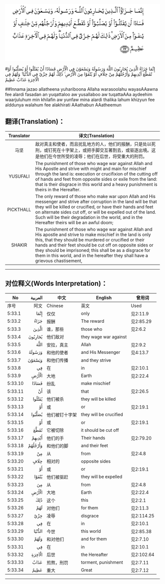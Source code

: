 ![005:033](images/005_033.gif)

#إِنَّمَا جَزَاءُ الَّذِينَ يُحَارِبُونَ اللَّهَ وَرَسُولَهُ وَيَسْعَوْنَ فِي الْأَرْضِ فَسَادًا أَنْ يُقَتَّلُوا أَوْ يُصَلَّبُوا أَوْ تُقَطَّعَ أَيْدِيهِمْ وَأَرْجُلُهُمْ مِنْ خِلَافٍ أَوْ يُنْفَوْا مِنَ الْأَرْضِ ۚ ذَٰلِكَ لَهُمْ خِزْيٌ فِي الدُّنْيَا ۖ وَلَهُمْ فِي الْآخِرَةِ عَذَابٌ عَظِيمٌ 

##Innama jazao allatheena yuhariboona Allaha warasoolahu wayasAAawna fee alardi fasadan an yuqattaloo aw yusallaboo aw tuqattaAAa aydeehim waarjuluhum min khilafin aw yunfaw mina alardi thalika lahum khizyun fee alddunya walahum fee alakhirati AAathabun AAatheemun 

## 翻译(Translation)：

| Translator | 译文(Translation)                                            |
| :--------: | ------------------------------------------------------------ |
|    马坚    | 敌对真主和使者，而且扰乱地方的人，他们的报酬，只是处以死刑，或钉死在十字架上，或把手脚交互著割去，或驱逐出境。这是他们在今世所受的凌辱；他们在后世，将受重大的刑罚。 |
|  YUSUFALI  | The punishment of those who wage war against Allah and His Apostle and strive with might and main for mischief through the land is: execution or crucifixion of the cutting off of hands and feet from opposite sides or exile from the land: that is their disgrace in this world and a heavy punishment is theirs in the Hereafter. |
| PICKTHALL  | The only reward of those who make war upon Allah and His messenger and strive after corruption in the land will be that they will be killed or crucified, or have their hands and feet on alternate sides cut off, or will be expelled out of the land. Such will be their degradation in the world, and in the Hereafter theirs will be an awful doom; |
|   SHAKIR   | The punishment of those who wage war against Allah and His apostle and strive to make mischief in the land is only this, that they should be murdered or crucified or their hands and their feet should be cut off on opposite sides or they should be imprisoned; this shall be as a disgrace for them in this world, and in the hereafter they shall have a grievous chastisement, |

---

## 对位释义(Words Interpretation)：

| No   | العربية | 中文    | English | 曾用词 |
| ---- | ------: | ------- | ------- | ------ |
| 序号 |    阿文 | Chinese | 英文    | Used   |
| 5:33.1  | إِنَّمَا    | 仅仅           | only                   | 见2:11.9   |
| 5:33.2  | جَزَاءُ    | 报酬           | The reward             | 见2:85.29  |
| 5:33.3  | الَّذِينَ   | 谁，那些       | those who              | 见2:6.2    |
| 5:33.4  | يُحَارِبُونَ | 他们敌对       | they wage war against  |            |
| 5:33.5  | اللَّهَ    | 安拉，真主     | Allah                  | 见2:9.2 |
| 5:33.6  | وَرَسُولَهُ  | 和他的使者     | and His Messenger      | 见4:13.7   |
| 5:33.7  | وَيَسْعَوْنَ  | 和他们传播     | and they strive        |            |
| 5:33.8  | فِي      | 在             | in                     | 见2:10.1   |
| 5:33.9  | الْأَرْضِ   | 大地           | Earth                  | 见2:22.4   |
| 5:33.10 | فَسَادًا   | 纷乱           | make mischief          |            |
| 5:33.11 | أَنْ      | 该             | that                   | 见2:26.5   |
| 5:33.12 | يُقَتَّلُوا  | 他们被杀       | they will be killed    |            |
| 5:33.13 | أَوْ      | 或             | or                     | 见2:19.1   |
| 5:33.14 | يُصَلَّبُوا  | 他们被钉十字架 | they will be crucified |            |
| 5:33.15 | أَوْ      | 或             | or                     | 见2:19.1   |
| 5:33.16 | تُقَطَّعَ    | 它被切除       | it should be cut off   |            |
| 5:33.17 | أَيْدِيهِمْ  | 他们的手       | Their hands            | 见2:79.20  |
| 5:33.18 | وَأَرْجُلُهُمْ | 和他们的脚     | and their feet         |            |
| 5:33.19 | مِنْ      | 从             | from                   | 见2:4.8    |
| 5:33.20 | خِلَافٍ    | 相对的         | opposite sides         |            |
| 5:33.21 | أَوْ      | 或             | or                     | 见2:19.1   |
| 5:33.22 | يُنْفَوْا   | 他们被驱赶     | they will be expelled  |            |
| 5:33.23 | مِنَ      | 从             | from                   | 见2:4.8    |
| 5:33.24 | الْأَرْضِ   | 大地           | Earth                  | 见2:22.4   |
| 5:33.25 | ذَٰلِكَ     | 这个           | this                   | 见2:2.1    |
| 5:33.26 | لَهُمْ     | 对他们         | for them               | 见2:11.3   |
| 5:33.27 | خِزْيٌ     | 凌辱           | disgrace               | 见2:114.25 |
| 5:33.28 | فِي      | 在             | in                     | 见2:10.1   |
| 5:33.29 | الدُّنْيَا  | 今世           | this world             | 见2:85.38  |
| 5:33.30 | وَلَهُمْ    | 和对他们       | and for them           | 见2:7.10   |
| 5:33.31 | فِي      | 在             | in                     | 见2:10.1   |
| 5:33.32 | الْآخِرَةِ  | 后世           | the Hereafter          | 见2:102.64 |
| 5:33.33 | عَذَابٌ    | 煎熬，刑罚     | torment, punishment    | 见2:7.11   |
| 5:33.34 | عَظِيمٌ    | 重大           | Great                  | 见2:7.12   |

---
